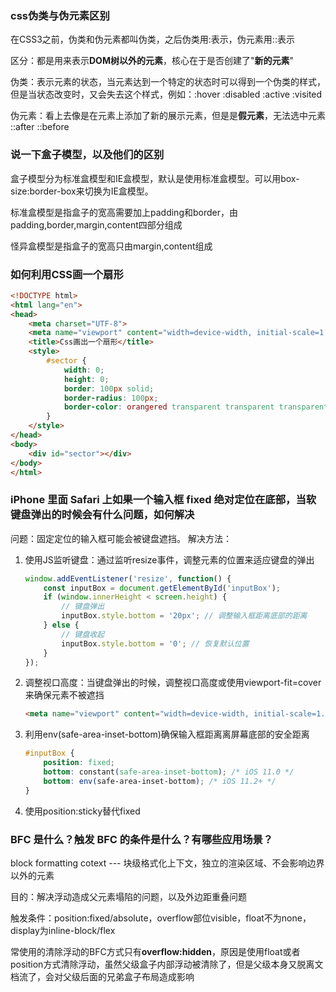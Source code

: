 ### css伪类与伪元素区别

在CSS3之前，伪类和伪元素都叫伪类，之后伪类用:表示，伪元素用::表示

区分：都是用来表示**DOM树以外的元素**，核心在于是否创建了"**新的元素**"

伪类：表示元素的状态，当元素达到一个特定的状态时可以得到一个伪类的样式，但是当状态改变时，又会失去这个样式，例如：:hover :disabled :active :visited

伪元素：看上去像是在元素上添加了新的展示元素，但是是**假元素**，无法选中元素 ::after ::before


### 说一下盒子模型，以及他们的区别

盒子模型分为标准盒模型和IE盒模型，默认是使用标准盒模型。可以用box-size:border-box来切换为IE盒模型。

标准盒模型是指盒子的宽高需要加上padding和border，由padding,border,margin,content四部分组成

怪异盒模型是指盒子的宽高只由margin,content组成


### 如何利用CSS画一个扇形

```html
<!DOCTYPE html>
<html lang="en">
<head>
    <meta charset="UTF-8">
    <meta name="viewport" content="width=device-width, initial-scale=1.0">
    <title>Css画出一个扇形</title>
    <style>
        #sector {
            width: 0;
            height: 0;
            border: 100px solid;
            border-radius: 100px;
            border-color: orangered transparent transparent transparent;
        }
    </style>
</head>
<body>
    <div id="sector"></div>
</body>
</html>
```
### iPhone 里面 Safari 上如果一个输入框 fixed 绝对定位在底部，当软键盘弹出的时候会有什么问题，如何解决

问题：固定定位的输入框可能会被键盘遮挡。
解决方法：
1. 使用JS监听键盘：通过监听resize事件，调整元素的位置来适应键盘的弹出
   ```js
   window.addEventListener('resize', function() {
       const inputBox = document.getElementById('inputBox');
       if (window.innerHeight < screen.height) {
           // 键盘弹出
           inputBox.style.bottom = '20px'; // 调整输入框距离底部的距离
       } else {
           // 键盘收起
           inputBox.style.bottom = '0'; // 恢复默认位置
       }
   });
   ```
2. 调整视口高度：当键盘弹出的时候，调整视口高度或使用viewport-fit=cover来确保元素不被遮挡
   ```html
   <meta name="viewport" content="width=device-width, initial-scale=1.0, viewport-fit=cover">
   ```
3. 利用env(safe-area-inset-bottom)确保输入框距离离屏幕底部的安全距离
   ```css
   #inputBox {
       position: fixed;
       bottom: constant(safe-area-inset-bottom); /* iOS 11.0 */
       bottom: env(safe-area-inset-bottom); /* iOS 11.2+ */
   }
   ```

4. 使用position:sticky替代fixed
### BFC 是什么？触发 BFC 的条件是什么？有哪些应用场景？

block formatting cotext --- 块级格式化上下文，独立的渲染区域、不会影响边界以外的元素

目的：解决浮动造成父元素塌陷的问题，以及外边距重叠问题

触发条件：position:fixed/absolute，overflow部位visible，float不为none，display为inline-block/flex

常使用的清除浮动的BFC方式只有**overflow:hidden**，原因是使用float或者position方式清除浮动，虽然父级盒子内部浮动被清除了，但是父级本身又脱离文档流了，会对父级后面的兄弟盒子布局造成影响



